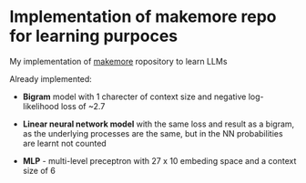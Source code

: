 # Implementation of makemore repo for learning purpoces

My implementation of [makemore](https://github.com/karpathy/makemore) ropository to learn LLMs

Already implemented:

- **Bigram** model with 1 charecter of context size and negative log-likelihood loss of ~2.7

- **Linear neural network model** with the same loss and result as a bigram, as the underlying processes are the same, but in the NN probabilities are learnt not counted

- **MLP** - multi-level preceptron with 27 x 10 embeding space and a context size of 6
